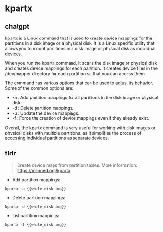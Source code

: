 # kpartx 
## chatgpt 
kpartx is a Linux command that is used to create device mappings for the partitions in a disk image or a physical disk. It is a Linux specific utility that allows you to mount partitions in a disk image or physical disk as individual devices.

When you run the kpartx command, it scans the disk image or physical disk and creates device mappings for each partition. It creates device files in the /dev/mapper directory for each partition so that you can access them.

The command has various options that can be used to adjust its behavior. Some of the common options are:

- -a : Add partition mappings for all partitions in the disk image or physical disk.
- -d : Delete partition mappings.
- -u : Update the device mappings.
- -f : Force the creation of device mappings even if they already exist.

Overall, the kpartx command is very useful for working with disk images or physical disks with multiple partitions, as it simplifies the process of accessing individual partitions as separate devices. 

## tldr 
 
> Create device maps from partition tables.
> More information: <https://manned.org/kpartx>.

- Add partition mappings:

`kpartx -a {{whole_disk.img}}`

- Delete partition mappings:

`kpartx -d {{whole_disk.img}}`

- List partition mappings:

`kpartx -l {{whole_disk.img}}`
